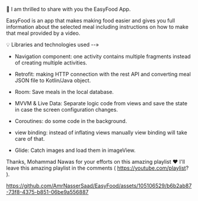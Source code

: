 
🌟 I am thrilled to share with you the EasyFood App.

EasyFood is an app that makes making food easier and gives you full information about the selected meal including instructions on how to make that meal provided by a video. 

💡 Libraries and technologies used --»

- Navigation component: one activity contains multiple fragments instead of creating multiple activities.

- Retrofit: making HTTP connection with the rest API and converting meal JSON file to Kotlin/Java object. 

- Room: Save meals in the local database.

- MVVM & Live Data: Separate logic code from views and save the state in case the screen configuration changes.

- Coroutines: do some code in the background.

- view binding: instead of inflating views manually view binding will take care of that.

- Glide: Catch images and load them in imageView.


Thanks, Mohammad Nawas for your efforts on this amazing playlist ❤️
I'll leave this amazing playlist in the comments ( https://youtube.com/playlist? ). 


https://github.com/AmrNasserSaad/EasyFood/assets/105106529/b6b2ab87-73f8-4375-b851-06be9a556887



